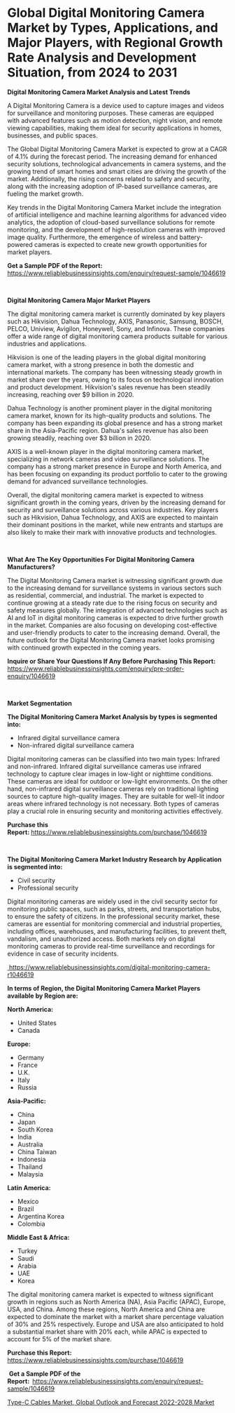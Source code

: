 <p><h1>Global Digital Monitoring Camera Market by Types, Applications, and Major Players, with Regional Growth Rate Analysis and Development Situation, from 2024 to 2031</h1></p><p><strong>Digital Monitoring Camera Market Analysis and Latest Trends</strong></p>
<p><p>A Digital Monitoring Camera is a device used to capture images and videos for surveillance and monitoring purposes. These cameras are equipped with advanced features such as motion detection, night vision, and remote viewing capabilities, making them ideal for security applications in homes, businesses, and public spaces.</p><p>The Global Digital Monitoring Camera Market is expected to grow at a CAGR of 4.1% during the forecast period. The increasing demand for enhanced security solutions, technological advancements in camera systems, and the growing trend of smart homes and smart cities are driving the growth of the market. Additionally, the rising concerns related to safety and security, along with the increasing adoption of IP-based surveillance cameras, are fueling the market growth.</p><p>Key trends in the Digital Monitoring Camera Market include the integration of artificial intelligence and machine learning algorithms for advanced video analytics, the adoption of cloud-based surveillance solutions for remote monitoring, and the development of high-resolution cameras with improved image quality. Furthermore, the emergence of wireless and battery-powered cameras is expected to create new growth opportunities for market players.</p></p>
<p><strong>Get a Sample PDF of the Report:&nbsp;</strong> <a href="https://www.reliablebusinessinsights.com/enquiry/request-sample/1046619">https://www.reliablebusinessinsights.com/enquiry/request-sample/1046619</a></p>
<p>&nbsp;</p>
<p><strong>Digital Monitoring Camera Major Market Players</strong></p>
<p><p>The digital monitoring camera market is currently dominated by key players such as Hikvision, Dahua Technology, AXIS, Panasonic, Samsung, BOSCH, PELCO, Uniview, Avigilon, Honeywell, Sony, and Infinova. These companies offer a wide range of digital monitoring camera products suitable for various industries and applications.</p><p>Hikvision is one of the leading players in the global digital monitoring camera market, with a strong presence in both the domestic and international markets. The company has been witnessing steady growth in market share over the years, owing to its focus on technological innovation and product development. Hikvision's sales revenue has been steadily increasing, reaching over $9 billion in 2020.</p><p>Dahua Technology is another prominent player in the digital monitoring camera market, known for its high-quality products and solutions. The company has been expanding its global presence and has a strong market share in the Asia-Pacific region. Dahua's sales revenue has also been growing steadily, reaching over $3 billion in 2020.</p><p>AXIS is a well-known player in the digital monitoring camera market, specializing in network cameras and video surveillance solutions. The company has a strong market presence in Europe and North America, and has been focusing on expanding its product portfolio to cater to the growing demand for advanced surveillance technologies.</p><p>Overall, the digital monitoring camera market is expected to witness significant growth in the coming years, driven by the increasing demand for security and surveillance solutions across various industries. Key players such as Hikvision, Dahua Technology, and AXIS are expected to maintain their dominant positions in the market, while new entrants and startups are also likely to make their mark with innovative products and technologies.</p></p>
<p>&nbsp;</p>
<p><strong>What Are The Key Opportunities For Digital Monitoring Camera Manufacturers?</strong></p>
<p><p>The Digital Monitoring Camera market is witnessing significant growth due to the increasing demand for surveillance systems in various sectors such as residential, commercial, and industrial. The market is expected to continue growing at a steady rate due to the rising focus on security and safety measures globally. The integration of advanced technologies such as AI and IoT in digital monitoring cameras is expected to drive further growth in the market. Companies are also focusing on developing cost-effective and user-friendly products to cater to the increasing demand. Overall, the future outlook for the Digital Monitoring Camera market looks promising with continued growth expected in the coming years.</p></p>
<p><strong>Inquire or Share Your Questions If Any Before Purchasing This Report:</strong> <a href="https://www.reliablebusinessinsights.com/enquiry/pre-order-enquiry/1046619">https://www.reliablebusinessinsights.com/enquiry/pre-order-enquiry/1046619</a></p>
<p>&nbsp;</p>
<p><strong>Market Segmentation</strong></p>
<p><strong>The Digital Monitoring Camera Market Analysis by types is segmented into:</strong></p>
<p><ul><li>Infrared digital surveillance camera</li><li>Non-infrared digital surveillance camera</li></ul></p>
<p><p>Digital monitoring cameras can be classified into two main types: Infrared and non-infrared. Infrared digital surveillance cameras use infrared technology to capture clear images in low-light or nighttime conditions. These cameras are ideal for outdoor or low-light environments. On the other hand, non-infrared digital surveillance cameras rely on traditional lighting sources to capture high-quality images. They are suitable for well-lit indoor areas where infrared technology is not necessary. Both types of cameras play a crucial role in ensuring security and monitoring activities effectively.</p></p>
<p><strong>Purchase this Report:&nbsp;</strong><a href="https://www.reliablebusinessinsights.com/purchase/1046619">https://www.reliablebusinessinsights.com/purchase/1046619</a></p>
<p>&nbsp;</p>
<p><strong>The Digital Monitoring Camera Market Industry Research by Application is segmented into:</strong></p>
<p><ul><li>Civil security</li><li>Professional security</li></ul></p>
<p><p>Digital monitoring cameras are widely used in the civil security sector for monitoring public spaces, such as parks, streets, and transportation hubs, to ensure the safety of citizens. In the professional security market, these cameras are essential for monitoring commercial and industrial properties, including offices, warehouses, and manufacturing facilities, to prevent theft, vandalism, and unauthorized access. Both markets rely on digital monitoring cameras to provide real-time surveillance and recordings for evidence in case of security incidents.</p></p>
<p><a href="https://www.reliablebusinessinsights.com/digital-monitoring-camera-r1046619">&nbsp;https://www.reliablebusinessinsights.com/digital-monitoring-camera-r1046619</a></p>
<p><strong>In terms of Region, the Digital Monitoring Camera Market Players available by Region are:</strong></p>
<p>
    <p> <strong> North America: </strong>
        <ul>
            <li>United States</li>
            <li>Canada</li>
        </ul>
        </p> 
    <p> <strong> Europe: </strong>
        <ul>
            <li>Germany</li>
            <li>France</li>
            <li>U.K.</li>
            <li>Italy</li>
            <li>Russia</li>
        </ul>
        </p> 
    <p> <strong> Asia-Pacific: </strong>
        <ul>
            <li>China</li>
            <li>Japan</li>
            <li>South Korea</li>
            <li>India</li>
            <li>Australia</li>
            <li>China Taiwan</li>
            <li>Indonesia</li>
            <li>Thailand</li>
            <li>Malaysia</li>
        </ul>
        </p> 
    <p> <strong> Latin America: </strong>
        <ul>
            <li>Mexico</li>
            <li>Brazil</li>
            <li>Argentina Korea</li>
            <li>Colombia</li>
        </ul>
        </p> 
    <p> <strong> Middle East & Africa: </strong>
        <ul>
            <li>Turkey</li>
            <li>Saudi</li>
            <li>Arabia</li>
            <li>UAE</li>
            <li>Korea</li>
        </ul>
    </p>
    </p>
<p><p>The digital monitoring camera market is expected to witness significant growth in regions such as North America (NA), Asia Pacific (APAC), Europe, USA, and China. Among these regions, North America and China are expected to dominate the market with a market share percentage valuation of 30% and 25% respectively. Europe and USA are also anticipated to hold a substantial market share with 20% each, while APAC is expected to account for 5% of the market share.</p></p>
<p><strong>Purchase this Report: </strong><a href="https://www.reliablebusinessinsights.com/purchase/1046619">https://www.reliablebusinessinsights.com/purchase/1046619</a></p>
<p>&nbsp;<strong>Get a Sample PDF of the Report:&nbsp;&nbsp;</strong><a href="https://www.reliablebusinessinsights.com/enquiry/request-sample/1046619">https://www.reliablebusinessinsights.com/enquiry/request-sample/1046619</a></p>
<p><strong></strong></p>
<p><p><a href="https://github.com/carolinehamilton5656/Market-Research-Report-List-1/blob/main/type-c-cables-market-global-outlook-and-forecast-2022-2028-market.md">Type-C Cables Market, Global Outlook and Forecast 2022-2028 Market</a></p></p>
